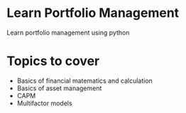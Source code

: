 # Learn Portfolio Management

Learn portfolio management using python

# Topics to cover
  - Basics of financial matematics and calculation
  - Basics of asset management
  - CAPM
  - Multifactor models
